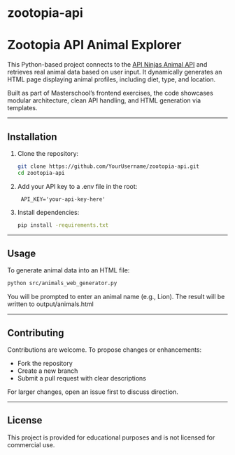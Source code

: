 # zootopia-api

# Zootopia API Animal Explorer

This Python-based project connects to the [API Ninjas Animal API](https://api-ninjas.com/api/animals) and retrieves real animal data based on user input. It dynamically generates an HTML page displaying animal profiles, including diet, type, and location.

Built as part of Masterschool’s frontend exercises, the code showcases modular architecture, clean API handling, and HTML generation via templates.

---

## Installation

1. Clone the repository:

   ```bash
   git clone https://github.com/YourUsername/zootopia-api.git
   cd zootopia-api

2. Add your API key to a .env file in the root:

   ```.env
    API_KEY='your-api-key-here'
   
3. Install dependencies:

   ```bash
   pip install -requirements.txt
   
---

## Usage

To generate animal data into an HTML file:

   ```bash
python src/animals_web_generator.py
   ```
You will be prompted to enter an animal name (e.g., Lion). The result will be written to output/animals.html

---

## Contributing

Contributions are welcome. To propose changes or enhancements:

 - Fork the repository
 - Create a new branch
 - Submit a pull request with clear descriptions

For larger changes, open an issue first to discuss direction. 

---

## License 

This project is provided for educational purposes and is not licensed for commercial use. 